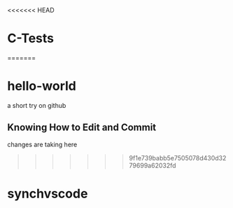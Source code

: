 <<<<<<< HEAD
# C-Tests
=======
# hello-world
a short try on github
## Knowing How to Edit and Commit
changes are taking here
>>>>>>> 9f1e739babb5e7505078d430d3279699a62032fd
# synchvscode
